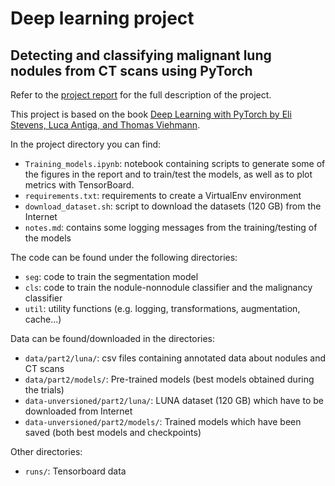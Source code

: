 # Deep learning project
## Detecting and classifying malignant lung nodules from CT scans using PyTorch

Refer to the [project report](Project&#32;Report.pdf) for the full description of the project.

This project is based on the book [Deep Learning with PyTorch by Eli Stevens, Luca Antiga, and Thomas Viehmann](https://www.manning.com/books/deep-learning-with-pytorch).

In the project directory you can find:

- `Training_models.ipynb`: notebook containing scripts to generate some of the figures in the report
and to train/test the models, as well as to plot metrics with TensorBoard.
- `requirements.txt`: requirements to create a VirtualEnv environment
- `download_dataset.sh`: script to download the datasets (120 GB) from the Internet
- `notes.md`: contains some logging messages from the training/testing of the models

The code can be found under the following directories:
- `seg`: code to train the segmentation model
- `cls`: code to train the nodule-nonnodule classifier and the malignancy classifier
- `util`: utility functions (e.g. logging, transformations, augmentation, cache...)

Data can be found/downloaded in the directories:
- `data/part2/luna/`: csv files containing annotated data about nodules and CT scans
- `data/part2/models/`: Pre-trained models (best models obtained during the trials)
- `data-unversioned/part2/luna/`: LUNA dataset (120 GB) which have to be downloaded from Internet
- `data-unversioned/part2/models/`: Trained models which have been saved (both best models and checkpoints)

Other directories:
- `runs/`: Tensorboard data
